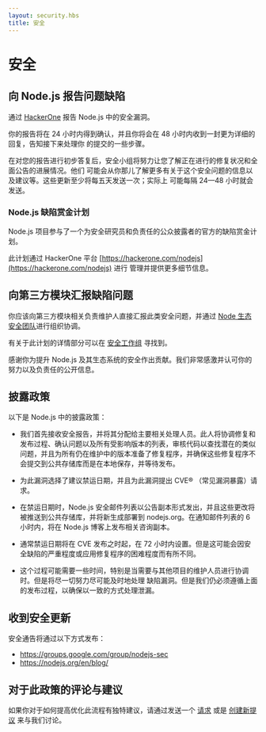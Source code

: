 ```yaml
---
layout: security.hbs
title: 安全
---
```


# 安全

## 向 Node.js 报告问题缺陷

通过 [HackerOne](https://hackerone.com/nodejs) 报告 Node.js 中的安全漏洞。

你的报告将在 24 小时内得到确认，并且你将会在 48 小时内收到一封更为详细的回复，告知接下来处理你
的提交的一些步骤。

在对您的报告进行初步答复后，安全小组将努力让您了解正在进行的修复状况和全面公告的进展情况。他们
可能会从你那儿了解更多有关于这个安全问题的信息以及建议等。这些更新至少将每五天发送一次；实际上
可能每隔 24—48 小时就会发送。

### Node.js 缺陷赏金计划

Node.js 项目参与了一个为安全研究员和负责任的公众披露者的官方的缺陷赏金计划。

此计划通过 HackerOne 平台 [https://hackerone.com/nodejs](https://hackerone.com/nodejs) 进行
管理并提供更多细节信息。

## 向第三方模块汇报缺陷问题

你应该向第三方模块相关负责维护人直接汇报此类安全问题，并通过 [Node 生态安全团队](https://hackerone.com/nodejs-ecosystem)进行组织协调。

有关于此计划的详情部分可以在 [安全工作组](https://github.com/nodejs/security-wg/blob/master/processes/third_party_vuln_process.md) 寻找到。

感谢你为提升 Node.js 及其生态系统的安全作出贡献。我们非常感激并认可你的努力以及负责任的公开信息。

## 披露政策

以下是 Node.js 中的披露政策：

- 我们首先接收安全报告，并将其分配给主要相关处理人员。此人将协调修复和发布过程、确认问题以及所有受影响版本的列表，审核代码以查找潜在的类似问题，并且为所有仍在维护中的版本准备了修复程序，并确保这些修复程序不会提交到公共存储库而是在本地保存，并等待发布。

- 为此漏洞选择了建议禁运日期，并且为此漏洞提出 CVE® （常见漏洞暴露）请求。

- 在禁运日期时，Node.js 安全邮件列表以公告副本形式发出，并且这些更改将被推送到公共存储库，并将新生成部署到 nodejs.org。在通知邮件列表的 6 小时内，将在 Node.js 博客上发布相关咨询副本。

- 通常禁运日期将在 CVE 发布之时起，在 72 小时内设置。但是这可能会因安全缺陷的严重程度或应用修复程序的困难程度而有所不同。

- 这个过程可能需要一些时间，特别是当需要与其他项目的维护人员进行协调时。但是将尽一切努力尽可能及时地处理 缺陷漏洞。但是我们仍必须遵循上面的发布过程，以确保以一致的方式处理泄漏。


## 收到安全更新

安全通告将通过以下方式发布：

- <https://groups.google.com/group/nodejs-sec>
- <https://nodejs.org/en/blog/>

## 对于此政策的评论与建议

如果你对于如何提高优化此流程有独特建议，请通过发送一个 [请求](https://github.com/nodejs/nodejs.org)
或是 [创建新提议](https://github.com/nodejs/security-wg/issues/new) 来与我们讨论。
